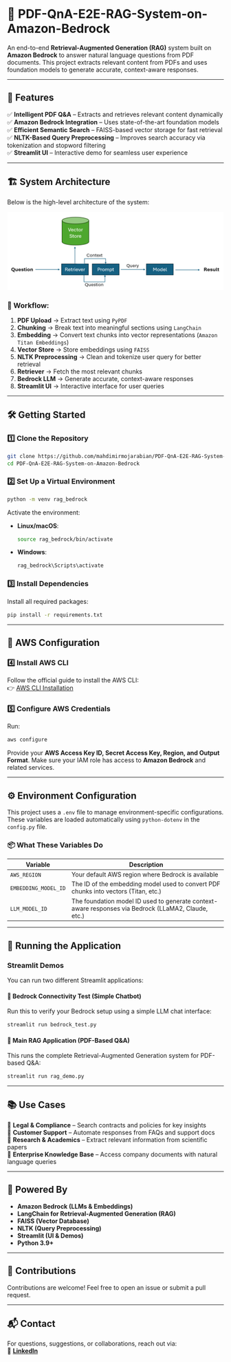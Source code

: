 # 📄 PDF-QnA-E2E-RAG-System-on-Amazon-Bedrock

An end-to-end **Retrieval-Augmented Generation (RAG)** system built on **Amazon Bedrock** to answer natural language questions from PDF documents. This project extracts relevant content from PDFs and uses foundation models to generate accurate, context-aware responses.

---

## 🚀 Features

✅ **Intelligent PDF Q&A** – Extracts and retrieves relevant content dynamically  
✅ **Amazon Bedrock Integration** – Uses state-of-the-art foundation models  
✅ **Efficient Semantic Search** – FAISS-based vector storage for fast retrieval  
✅ **NLTK-Based Query Preprocessing** – Improves search accuracy via tokenization and stopword filtering  
✅ **Streamlit UI** – Interactive demo for seamless user experience  

---

## 🏗️ System Architecture

Below is the high-level architecture of the system:

![RAG Architecture](images/rag_architecture.png)

### 🔹 Workflow:
1. **PDF Upload** → Extract text using `PyPDF`  
2. **Chunking** → Break text into meaningful sections using `LangChain`  
3. **Embedding** → Convert text chunks into vector representations (`Amazon Titan Embeddings`)  
4. **Vector Store** → Store embeddings using `FAISS`  
5. **NLTK Preprocessing** → Clean and tokenize user query for better retrieval  
6. **Retriever** → Fetch the most relevant chunks  
7. **Bedrock LLM** → Generate accurate, context-aware responses  
8. **Streamlit UI** → Interactive interface for user queries  

---

## 🛠️ Getting Started

### 1️⃣ Clone the Repository

```bash
git clone https://github.com/mahdimirmojarabian/PDF-QnA-E2E-RAG-System-on-Amazon-Bedrock.git
cd PDF-QnA-E2E-RAG-System-on-Amazon-Bedrock
```

### 2️⃣ Set Up a Virtual Environment

```bash
python -m venv rag_bedrock
```

Activate the environment:

- **Linux/macOS**:

  ```bash
  source rag_bedrock/bin/activate
  ```

- **Windows**:

  ```bash
  rag_bedrock\Scripts\activate
  ```

### 3️⃣ Install Dependencies

Install all required packages:

```bash
pip install -r requirements.txt
```

---

## 🔐 AWS Configuration

### 4️⃣ Install AWS CLI

Follow the official guide to install the AWS CLI:  
👉 [AWS CLI Installation](https://docs.aws.amazon.com/cli/latest/userguide/getting-started-install.html)

### 5️⃣ Configure AWS Credentials

Run:

```bash
aws configure
```

Provide your **AWS Access Key ID, Secret Access Key, Region, and Output Format**. Make sure your IAM role has access to **Amazon Bedrock** and related services.

---

## ⚙️ Environment Configuration

This project uses a `.env` file to manage environment-specific configurations. These variables are loaded automatically using `python-dotenv` in the `config.py` file.

### 📦 What These Variables Do

| Variable             | Description                                                                                         |
|----------------------|-----------------------------------------------------------------------------------------------------|
| `AWS_REGION`         | Your default AWS region where Bedrock is available                                                  |
| `EMBEDDING_MODEL_ID` | The ID of the embedding model used to convert PDF chunks into vectors (Titan, etc.)                 |
| `LLM_MODEL_ID`       | The foundation model ID used to generate context-aware responses via Bedrock (LLaMA2, Claude, etc.) |

---

## 🎯 Running the Application

### Streamlit Demos

You can run two different Streamlit applications:

#### 🧪 Bedrock Connectivity Test (Simple Chatbot)

Run this to verify your Bedrock setup using a simple LLM chat interface:

```bash
streamlit run bedrock_test.py
```

#### 🚀 Main RAG Application (PDF-Based Q&A)

This runs the complete Retrieval-Augmented Generation system for PDF-based Q&A:

```bash
streamlit run rag_demo.py
```

---

## 📚 Use Cases

🔹 **Legal & Compliance** – Search contracts and policies for key insights  
🔹 **Customer Support** – Automate responses from FAQs and support docs  
🔹 **Research & Academics** – Extract relevant information from scientific papers  
🔹 **Enterprise Knowledge Base** – Access company documents with natural language queries  

---

## 🧠 Powered By

- **Amazon Bedrock (LLMs & Embeddings)**  
- **LangChain for Retrieval-Augmented Generation (RAG)**  
- **FAISS (Vector Database)**  
- **NLTK (Query Preprocessing)**  
- **Streamlit (UI & Demos)**  
- **Python 3.9+**

---

## 🤝 Contributions

Contributions are welcome! Feel free to open an issue or submit a pull request.

---

## 📬 Contact

For questions, suggestions, or collaborations, reach out via:  
🔗 **[LinkedIn](https://www.linkedin.com/in/m-mahdi-mir)**
